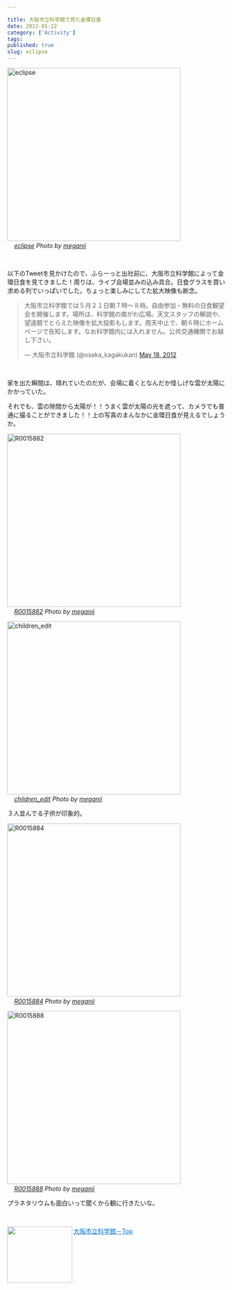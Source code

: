 ```yaml
---

title: 大阪市立科学館で見た金環日食
date: 2012-05-22
category: ['Activity']
tags: 
published: true
slug: eclipse
---
```


<p><a href="http://www.flickr.com/photos/35571855%40N06/7244545206/" title="eclipse by meganii, on Flickr" target="_blank"><img class="flickr_photo" src="http://farm8.staticflickr.com/7092/7244545206_33ae7e554c.jpg"  alt="eclipse" width="400px"/></a><br /><cite class="flickr_photographer"><img src="http://farm7.static.flickr.com/6002/5974401716_35b6041cdc.jpg" width="16" /><a href="http://www.flickr.com/photos/35571855%40N06/7244545206/">eclipse</a> Photo by <a href="http://www.flickr.com/photos/35571855%40N06/">meganii</a></cite></p>

<br />

<p>以下のTweetを見かけたので、ふらーっと出社前に、大阪市立科学館によって金環日食を見てきました！周りは、ライブ会場並みの込み具合。日食グラスを買い求める列でいっぱいでした。ちょっと楽しみにしてた拡大映像も断念。</p>

<blockquote class="twitter-tweet"><p>大阪市立科学館では５月２１日朝７時～８時。自由参加・無料の日食観望会を開催します。場所は、科学館の南がわ広場。天文スタッフの解説や、望遠鏡でとらえた映像を拡大投影もします。雨天中止で、朝６時にホームページで告知します。なお科学館内には入れません。公共交通機関でお越し下さい。</p>&mdash; 大阪市立科学館 (@osaka_kagakukan) <a href="https://twitter.com/osaka_kagakukan/status/203325416465903617" data-datetime="2012-05-18T03:25:31+00:00">May 18, 2012</a></blockquote>
<script src="//platform.twitter.com/widgets.js" charset="utf-8"></script>


<br />
<p>家を出た瞬間は、晴れていたのだが、会場に着くとなんだか怪しげな雲が太陽にかかっていた。</p>
<p>それでも、雲の隙間から太陽が！！うまく雲が太陽の光を遮って、カメラでも普通に撮ることができました！！上の写真のまんなかに金環日食が見えるでしょうか。</p>

<p><a href="http://www.flickr.com/photos/35571855%40N06/7244547164/" title="R0015882 by meganii, on Flickr" target="_blank"><img class="flickr_photo" src="http://farm9.staticflickr.com/8164/7244547164_3e9a5a4de2.jpg"  alt="R0015882" width="400px"/></a><br /><cite class="flickr_photographer"><img src="http://farm7.static.flickr.com/6002/5974401716_35b6041cdc.jpg" width="16" /><a href="http://www.flickr.com/photos/35571855%40N06/7244547164/">R0015882</a> Photo by <a href="http://www.flickr.com/photos/35571855%40N06/">meganii</a></cite></p>


<p><a href="http://www.flickr.com/photos/35571855%40N06/7244548348/" title="children by meganii, on Flickr" target="_blank"><img class="flickr_photo" src="http://farm8.staticflickr.com/7099/7244548348_0141f30755.jpg"  alt="children_edit" width="400px"/></a><br /><cite class="flickr_photographer"><img src="http://farm7.static.flickr.com/6002/5974401716_35b6041cdc.jpg" width="16" /><a href="http://www.flickr.com/photos/35571855%40N06/7244548348/">children_edit</a> Photo by <a href="http://www.flickr.com/photos/35571855%40N06/">meganii</a></cite></p>

<p>３人並んでる子供が印象的。</p>




<p><a href="http://www.flickr.com/photos/35571855%40N06/7244544672/" title="R0015884 by meganii, on Flickr" target="_blank"><img class="flickr_photo" src="http://farm8.staticflickr.com/7072/7244544672_2a9917a414.jpg"  alt="R0015884" width="400px"/></a><br /><cite class="flickr_photographer"><img src="http://farm7.static.flickr.com/6002/5974401716_35b6041cdc.jpg" width="16" /><a href="http://www.flickr.com/photos/35571855%40N06/7244544672/">R0015884</a> Photo by <a href="http://www.flickr.com/photos/35571855%40N06/">meganii</a></cite></p>

<p><a href="http://www.flickr.com/photos/35571855%40N06/7244542630/" title="R0015888 by meganii, on Flickr" target="_blank"><img class="flickr_photo" src="http://farm8.staticflickr.com/7077/7244542630_49d22a468c.jpg"  alt="R0015888" width="400px"/></a><br /><cite class="flickr_photographer"><img src="http://farm7.static.flickr.com/6002/5974401716_35b6041cdc.jpg" width="16" /><a href="http://www.flickr.com/photos/35571855%40N06/7244542630/">R0015888</a> Photo by <a href="http://www.flickr.com/photos/35571855%40N06/">meganii</a></cite></p>




<p>プラネタリウムも面白いって聞くから観に行きたいな。</p>

<br />

<a href="http://www.sci-museum.jp/" target="_blank"><img class="alignleft" align="left" border="0" src="http://capture.heartrails.com/150x130/shadow?http://www.sci-museum.jp/" alt="" width="150" height="130" /></a><a style="color:#0070C5;" href="http://www.sci-museum.jp/" target="_blank">大阪市立科学館－Top</a><a href="http://b.hatena.ne.jp/entry/http://www.sci-museum.jp/" target="_blank"><img border="0" src="http://b.hatena.ne.jp/entry/image/http://www.sci-museum.jp/" alt="" /></a><br style="clear:both;" /><br>
